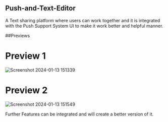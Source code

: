 ## Push-and-Text-Editor

A Text sharing platform where users can work together and it is integrated with the Push Support System UI to make it work better and helpful manner.

##Previews
# Preview 1

![Screenshot 2024-01-13 151339](https://github.com/SpandanM110/Push-and-Text-Editor/assets/95229740/f0577578-e6e4-4146-b45c-de175f7148ad)



# Preview 2

 ![Screenshot 2024-01-13 151549](https://github.com/SpandanM110/Push-and-Text-Editor/assets/95229740/0e736dcc-0ed1-49b2-b67d-664af8b8dc49)


Further Features can be integrated and will create a better version of it.

